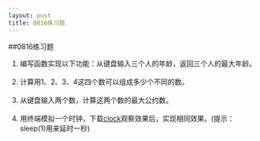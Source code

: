 ```yaml
---
layout: post
title: 0816练习题
---
```

##0816练习题
1. 编写函数实现以下功能：从键盘输入三个人的年龄，返回三个人的最大年龄。<br><br>
2. 计算用1、2、3、4这四个数可以组成多少个不同的数。<br><br>
3. 从键盘输入两个数，计算这两个数的最大公约数。<br><br>
4. 用终端模拟一个时钟，下载<a
   href="/post/practice/0816/clock">clock</a>观察效果后，实现相同效果。(提示：sleep(1)用来延时一秒)
